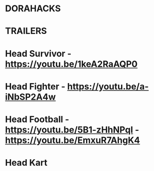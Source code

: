 # DORAHACKS

# TRAILERS

# Head Survivor - https://youtu.be/1keA2RaAQP0

# Head Fighter - https://youtu.be/a-iNbSP2A4w

# Head Football - https://youtu.be/5B1-zHhNPqI    -   https://youtu.be/EmxuR7AhgK4

# Head Kart

